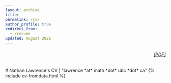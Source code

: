 ```yaml
---
layout: archive
title:
permalink: /cv/
author_profile: true
redirect_from:
  - /resume
updated: August 2021
---
```


<!-- {{ site.author.position }} / {{ site.author.discipline }} / {{ site.author.employer }} -->

<h6 class="no-print" style="text-align:right">
  <a href="https://nplawrence.com/assets/Lawrence_CV.pdf">[PDF]</a>
<br>
</h6>
# Nathan Lawrence's CV | "lawrence *at* math *dot* ubc *dot* ca"
{% include cv-fromdata.html %}
